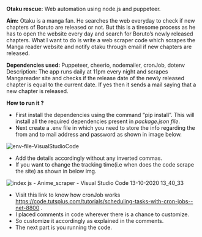 **Otaku rescue:** Web automation using node.js and puppeteer.

**Aim:** Otaku is a manga fan. He searches the web everyday to check if new chapters of Boruto are released or not. But this is a tiresome process as he has to open the website every day and search for Boruto’s newly released chapters. What I want to do is write a web scraper code which scrapes the Manga reader website and notify otaku through email if new chapters are released.

**Dependencies used:** Puppeteer, cheerio, nodemailer, cronJob, dotenv
Description: The app runs daily at 11pm every night and scrapes Mangareader site and checks if the release date of the newly released chapter is equal to the current date. If yes then it sends a mail saying that a new chapter is released.
 
**How to run it ?**
* First install the dependencies using the command “pip install”. This will install all the required dependencies present in *package.json file*.
* Next create a .env file in which you need to store the info regarding the from and to mail address and password as shown in image below.

![env-file-VisualStudioCode](https://user-images.githubusercontent.com/71386305/95725402-3db71080-0c95-11eb-8bbc-ddeb9c958175.png)

* Add the details accordingly without any inverted commas.
* If you want to change the tracking time(i.e when does the code scrape the site) as shown in below img.

![index js - Anime_scraper - Visual Studio Code 13-10-2020 13_40_33](https://user-images.githubusercontent.com/71386305/95833885-dca54080-0d59-11eb-90c9-2ac9273605eb.png)

* Visit this link to know how cronJob works https://code.tutsplus.com/tutorials/scheduling-tasks-with-cron-jobs--net-8800 .
* I placed comments in code wherever there is a chance to customize.
* So customize it accordingly as explained in the comments.
* The next part is you running the code.

